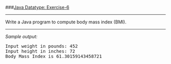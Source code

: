 ###[Java Datatype: Exercise-6](https://www.w3resource.com/java-exercises/datatypes/java-datatype-exercise-6.php)
***
<p>Write a Java program to compute body mass index (BMI). </p>

***
_Sample output:_
<pre class="output">Input weight in pounds: 452                                                                                   
Input height in inches: 72                                                                                    
Body Mass Index is 61.30159143458721
</pre>